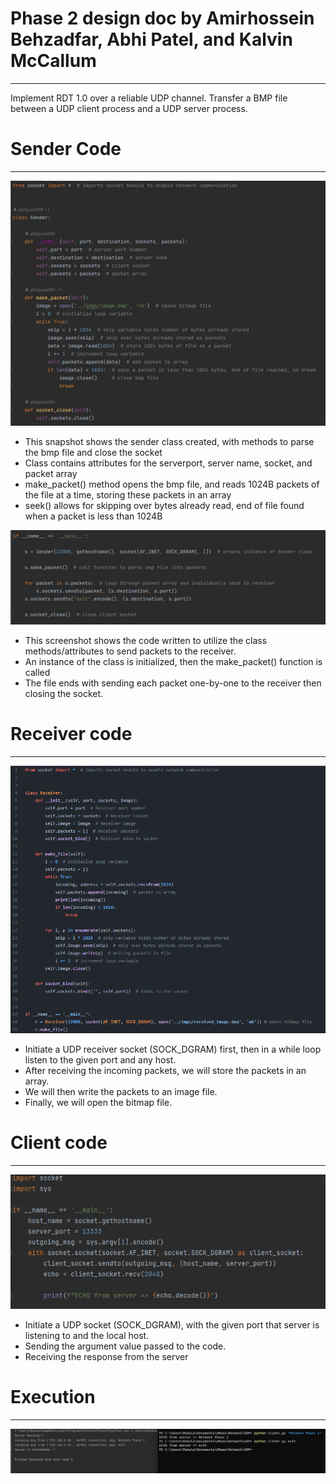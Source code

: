 # Phase 2 design doc by Amirhossein Behzadfar, Abhi Patel, and Kalvin McCallum
___
Implement RDT 1.0 over a reliable UDP channel. Transfer a BMP file between a UDP client process and a UDP server process. 

# Sender Code
___
![Alt text](imgs/senderclass_snap.JPG?raw=true "Optional Title")
* This snapshot shows the sender class created, with methods to parse the bmp file and close the socket
* Class contains attributes for the serverport, server name, socket, and packet array
* make_packet() method opens the bmp file, and reads 1024B packets of the file at a time, storing these packets in an array
* seek() allows for skipping over bytes already read, end of file found when a packet is less than 1024B

![Alt text](imgs/sendermain_snap.JPG?raw=true "Optional Title")
* This screenshot shows the code written to utilize the class methods/attributes to send packets to the receiver.
* An instance of the class is initialized, then the make_packet() function is called
* The file ends with sending each packet one-by-one to the receiver then closing the socket.




# Receiver code
___
![Alt text](imgs/Receiver_Phase2.png?raw=true "Optional Title")
* Initiate a UDP receiver socket (SOCK_DGRAM) first, then in a while loop listen to the given port and any host.
* After receiving the incoming packets, we will store the packets in an array. 
* We will then write the packets to an image file.
* Finally, we will open the bitmap file.

# Client code
___
![Alt text](imgs/client_snap.png?raw=true "Optional Title")
* Initiate a UDP socket (SOCK_DGRAM), with the given port that server is listening to and the local host.
* Sending the argument value passed to the code. 
* Receiving the response from the server

# Execution
___
![Alt text](imgs/phase_1.png?raw=true "Optional Title")
